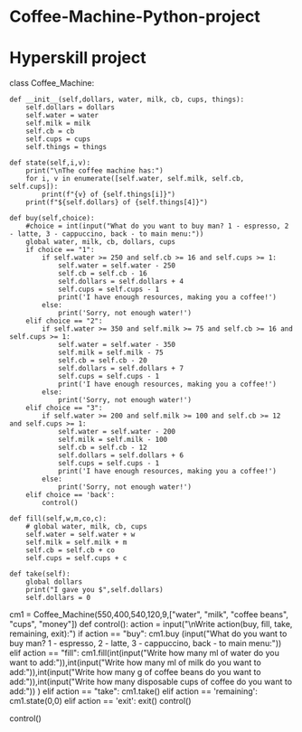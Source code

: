 # Coffee-Machine-Python-project
# Hyperskill project
class Coffee_Machine:

    def __init__(self,dollars, water, milk, cb, cups, things):
        self.dollars = dollars
        self.water = water
        self.milk = milk
        self.cb = cb
        self.cups = cups
        self.things = things

    def state(self,i,v):
        print("\nThe coffee machine has:")
        for i, v in enumerate([self.water, self.milk, self.cb, self.cups]):
            print(f"{v} of {self.things[i]}")
        print(f"${self.dollars} of {self.things[4]}")

    def buy(self,choice):
        #choice = int(input("What do you want to buy man? 1 - espresso, 2 - latte, 3 - cappuccino, back - to main menu:"))
        global water, milk, cb, dollars, cups
        if choice == "1":
            if self.water >= 250 and self.cb >= 16 and self.cups >= 1:
                self.water = self.water - 250
                self.cb = self.cb - 16
                self.dollars = self.dollars + 4
                self.cups = self.cups - 1
                print('I have enough resources, making you a coffee!')
            else:
                print('Sorry, not enough water!')
        elif choice == "2":
            if self.water >= 350 and self.milk >= 75 and self.cb >= 16 and self.cups >= 1:
                self.water = self.water - 350
                self.milk = self.milk - 75
                self.cb = self.cb - 20
                self.dollars = self.dollars + 7
                self.cups = self.cups - 1
                print('I have enough resources, making you a coffee!')
            else:
                print('Sorry, not enough water!')
        elif choice == "3":
            if self.water >= 200 and self.milk >= 100 and self.cb >= 12 and self.cups >= 1:
                self.water = self.water - 200
                self.milk = self.milk - 100
                self.cb = self.cb - 12
                self.dollars = self.dollars + 6
                self.cups = self.cups - 1
                print('I have enough resources, making you a coffee!')
            else:
                print('Sorry, not enough water!')
        elif choice == 'back':
            control()

    def fill(self,w,m,co,c):
        # global water, milk, cb, cups
        self.water = self.water + w
        self.milk = self.milk + m
        self.cb = self.cb + co
        self.cups = self.cups + c

    def take(self):
        global dollars
        print("I gave you $",self.dollars)
        self.dollars = 0


cm1 = Coffee_Machine(550,400,540,120,9,["water", "milk", "coffee beans", "cups", "money"])
def control():
    action = input("\nWrite action(buy, fill, take, remaining, exit):")
    if action == "buy":
        cm1.buy (input("What do you want to buy man? 1 - espresso, 2 - latte, 3 - cappuccino, back - to main menu:"))
    elif action == "fill":
        cm1.fill(int(input("Write how many ml of water do you want to add:")),int(input("Write how many ml of milk do you want to add:")),int(input("Write how many g of coffee beans do you want to add:")),int(input("Write how many disposable cups of coffee do you want to add:")) )
    elif action == "take":
        cm1.take()
    elif action == 'remaining':
        cm1.state(0,0)
    elif action == 'exit':
        exit()
    control()

control()
